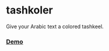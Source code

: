 # tashkoler
Give your Arabic text a colored tashkeel.
<a href="https://hakim-d.github.io/tashkoler/"><h3>Demo</h3></a>
